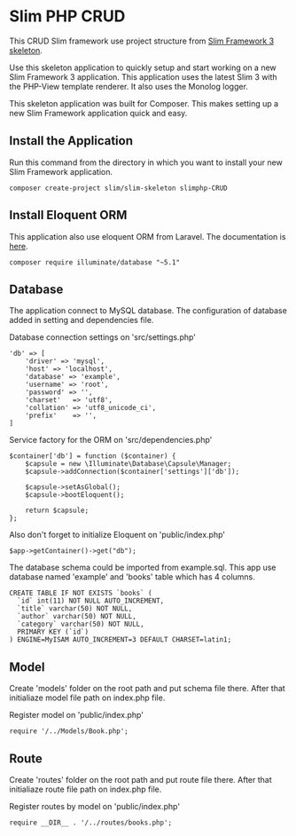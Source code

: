 # Slim PHP CRUD

This CRUD Slim framework use project structure from [Slim Framework 3 skeleton](https://github.com/slimphp/Slim-Skeleton). 

Use this skeleton application to quickly setup and start working on a new Slim Framework 3 application. This application uses the latest Slim 3 with the PHP-View template renderer. It also uses the Monolog logger.

This skeleton application was built for Composer. This makes setting up a new Slim Framework application quick and easy.

## Install the Application

Run this command from the directory in which you want to install your new Slim Framework application.
```
composer create-project slim/slim-skeleton slimphp-CRUD
```

## Install Eloquent ORM

This application also use eloquent ORM from Laravel. The documentation is [here](https://www.slimframework.com/docs/cookbook/database-eloquent.html).
```
composer require illuminate/database "~5.1"
```

## Database

The application connect to MySQL database. The configuration of database added in setting and  dependencies file.

Database connection settings on 'src/settings.php'
```
'db' => [
    'driver' => 'mysql',
    'host' => 'localhost',
    'database' => 'example',
    'username' => 'root',
    'password' => '',
    'charset'   => 'utf8',
    'collation' => 'utf8_unicode_ci',
    'prefix'    => '',
]
```

Service factory for the ORM on 'src/dependencies.php'
```
$container['db'] = function ($container) {
    $capsule = new \Illuminate\Database\Capsule\Manager;
    $capsule->addConnection($container['settings']['db']);

    $capsule->setAsGlobal();
    $capsule->bootEloquent();

    return $capsule;
};
```

Also don't forget to initialize Eloquent on 'public/index.php'
```
$app->getContainer()->get("db");
```

The database schema could be imported from example.sql. This app use database named 'example' and 'books' table which has 4 columns. 
```
CREATE TABLE IF NOT EXISTS `books` (
  `id` int(11) NOT NULL AUTO_INCREMENT,
  `title` varchar(50) NOT NULL,
  `author` varchar(50) NOT NULL,
  `category` varchar(50) NOT NULL,
  PRIMARY KEY (`id`)
) ENGINE=MyISAM AUTO_INCREMENT=3 DEFAULT CHARSET=latin1;
```

## Model
Create 'models' folder on the root path and put schema file there. After that initialiaze model file path on index.php file.

Register model on 'public/index.php'
```
require '/../Models/Book.php';
```

## Route
Create 'routes' folder on the root path and put route file there. After that initialiaze route file path on index.php file.

Register routes by model on 'public/index.php'
```
require __DIR__ . '/../routes/books.php';
```